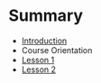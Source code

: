 # Summary

* [Introduction](README.md)
* Course Orientation
* [Lesson 1](lesson-1.md)
* [Lesson 2](lesson-2.md)

